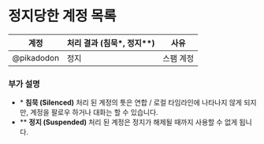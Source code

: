 # 정지당한 계정 목록

| 계정 | 처리 결과 (침묵\*, 정지\*\*) | 사유 |
| ---- | ---- | ---- |
| @pikadodon | 정지 | 스팸 계정 |

### 부가 설명 

- \* **침묵 (Silenced)** 처리 된 계정의 툿은 연합 / 로컬 타임라인에 나타나지 않게 되지만, 계정을 팔로우 하거나 대화는 할 수 있습니다.
- \*\* **정지 (Suspended)** 처리 된 계정은 정지가 해제될 때까지 사용할 수 없게 됩니다.

